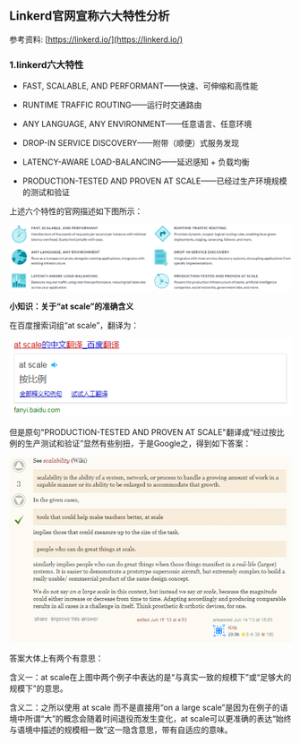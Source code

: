 ## Linkerd官网宣称六大特性分析
参考资料: [https://linkerd.io/](https://linkerd.io/)

### 1.linkerd六大特性
* FAST, SCALABLE, AND PERFORMANT——快速、可伸缩和高性能
  
* RUNTIME TRAFFIC ROUTING——运行时交通路由

* ANY LANGUAGE, ANY ENVIRONMENT——任意语言、任意环境

* DROP-IN SERVICE DISCOVERY——附带（顺便）式服务发现

* LATENCY-AWARE LOAD-BALANCING——延迟感知 + 负载均衡

* PRODUCTION-TESTED AND PROVEN AT SCALE——已经过生产环境规模的测试和验证

上述六个特性的官网描述如下图所示：

![](/assets/linkerd004_001.PNG)

  **小知识：关于“at scale”的准确含义**
  
  在百度搜索词组“at scale”，翻译为：
  
  ![](/assets/linkerd004_002.PNG)
  
  但是原句"PRODUCTION-TESTED AND PROVEN AT SCALE"翻译成“经过按比例的生产测试和验证”显然有些别扭，于是Google之，得到如下答案：
  
  ![](/assets/linkerd004_003.PNG)
  
  答案大体上有两个有意思：
  
  含义一：at scale在上图中两个例子中表达的是“与真实一致的规模下”或“足够大的规模下”的意思。
  
  含义二：之所以使用 at scale 而不是直接用“on a large scale”是因为在例子的语境中所谓“大”的概念会随着时间退役而发生变化，at scale可以更准确的表达“始终与语境中描述的规模相一致”这一隐含意思，带有自适应的意味。